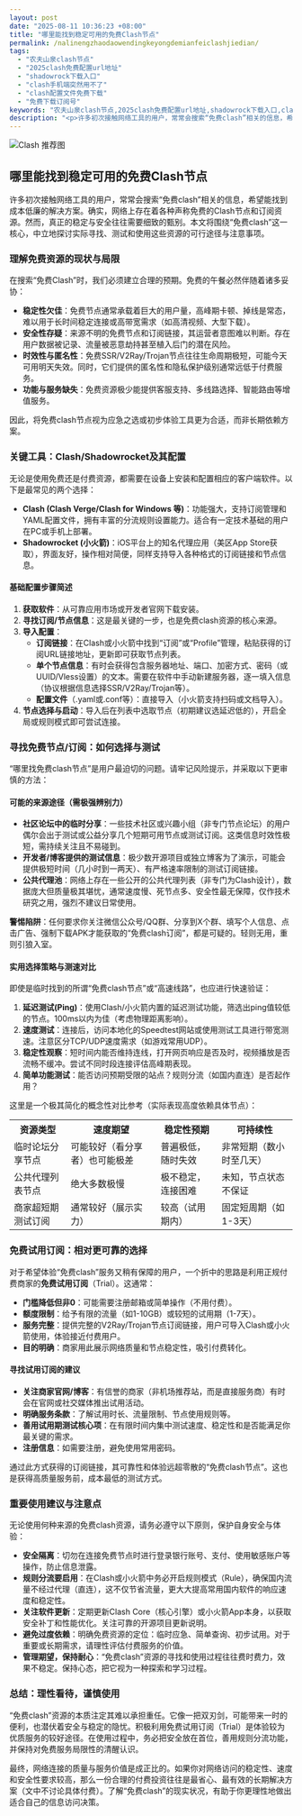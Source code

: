```yaml
---
layout: post
date: "2025-08-11 10:36:23 +08:00"
title: "哪里能找到稳定可用的免费Clash节点"
permalink: /nalinengzhaodaowendingkeyongdemianfeiclashjiedian/
tags:
  - "农夫山泉clash节点"
  - "2025clash免费配置url地址"
  - "shadowrock下载入口"
  - "clash手机端突然用不了"
  - "clash配置文件免费下载"
  - "免费下载订阅号"
keywords: "农夫山泉clash节点,2025clash免费配置url地址,shadowrock下载入口,clash手机端突然用不了,clash配置文件免费下载,免费下载订阅号"
description: "<p>许多初次接触网络工具的用户，常常会搜索“免费clash”相关的信息，希望能找到成本低廉的解决方案。确实，网络上存在着各种声称免费的Clash节点和订阅资源。然而，真正的稳定与安全往往需要细致的甄别。本文将围绕“免费clash”这一核心，中立地探讨实际寻找、测试和使用这些资源的可行途径与注意事项。</p>"
---
```


![Clash 推荐图](https://clashjd.github.io/assets/img/节点订阅推荐.png)

## 哪里能找到稳定可用的免费Clash节点

<p>许多初次接触网络工具的用户，常常会搜索“免费clash”相关的信息，希望能找到成本低廉的解决方案。确实，网络上存在着各种声称免费的Clash节点和订阅资源。然而，真正的稳定与安全往往需要细致的甄别。本文将围绕“免费clash”这一核心，中立地探讨实际寻找、测试和使用这些资源的可行途径与注意事项。</p>
<h3>理解免费资源的现状与局限</h3>
<p>在搜索“免费Clash”时，我们必须建立合理的预期。免费的午餐必然伴随着诸多妥协：</p>
<ul>
<li><strong>稳定性欠佳</strong>：免费节点通常承载着巨大的用户量，高峰期卡顿、掉线是常态，难以用于长时间稳定连接或高带宽需求（如高清视频、大型下载）。</li>
<li><strong>安全性存疑</strong>：来源不明的免费节点和订阅链接，其运营者意图难以判断。存在用户数据被记录、流量被恶意劫持甚至植入后门的潜在风险。</li>
<li><strong>时效性与匿名性</strong>：免费SSR/V2Ray/Trojan节点往往生命周期极短，可能今天可用明天失效。同时，它们提供的匿名性和隐私保护级别通常远低于付费服务。</li>
<li><strong>功能与服务缺失</strong>：免费资源极少能提供客服支持、多线路选择、智能路由等增值服务。</li>
</ul>
<p>因此，将免费clash节点视为应急之选或初步体验工具更为合适，而非长期依赖方案。</p>
<h3>关键工具：Clash/Shadowrocket及其配置</h3>
<p>无论是使用免费还是付费资源，都需要在设备上安装和配置相应的客户端软件。以下是最常见的两个选择：</p>
<ul>
<li><strong>Clash (Clash Verge/Clash for Windows 等)</strong>：功能强大，支持订阅管理和YAML配置文件，拥有丰富的分流规则设置能力。适合有一定技术基础的用户在PC或手机上部署。</li>
<li><strong>Shadowrocket (小火箭)</strong>：iOS平台上的知名代理应用（美区App Store获取），界面友好，操作相对简便，同样支持导入各种格式的订阅链接和节点信息。</li>
</ul>
<h4>基础配置步骤简述</h4>
<ol>
<li><strong>获取软件</strong>：从可靠应用市场或开发者官网下载安装。</li>
<li><strong>寻找订阅/节点信息</strong>：这是最关键的一步，也是免费clash资源的核心来源。</li>
<li><strong>导入配置</strong>：
<ul>
<li><strong>订阅链接</strong>：在Clash或小火箭中找到“订阅”或“Profile”管理，粘贴获得的订阅URL链接地址，更新即可获取节点列表。</li>
<li><strong>单个节点信息</strong>：有时会获得包含服务器地址、端口、加密方式、密码（或UUID/Vless设置）的文本。需要在软件中手动新建服务器，逐一填入信息（协议根据信息选择SSR/V2Ray/Trojan等）。</li>
<li><strong>配置文件</strong>（.yaml或.conf等）：直接导入（小火箭支持扫码或文档导入）。</li>
</ul>
</li>
<li><strong>节点选择与启动</strong>：导入后在列表中选取节点（初期建议选延迟低的），开启全局或规则模式即可尝试连接。</li>
</ol>
<h3>寻找免费节点/订阅：如何选择与测试</h3>
<p>“哪里找免费clash节点”是用户最迫切的问题。请牢记风险提示，并采取以下更审慎的方法：</p>
<h4>可能的来源途径（需极强辨别力）</h4>
<ul>
<li><strong>社区论坛中的临时分享</strong>：一些技术社区或兴趣小组（非专门节点论坛）的用户偶尔会出于测试或公益分享几个短期可用节点或测试订阅。这类信息时效性极短，需持续关注且不易碰到。</li>
<li><strong>开发者/博客提供的测试信息</strong>：极少数开源项目或独立博客为了演示，可能会提供极短时间（几小时到一两天）、有严格速率限制的测试订阅链接。</li>
<li><strong>公共代理池</strong>：网络上存在一些公开的公共代理列表（非专门为Clash设计），数据庞大但质量极其堪忧，通常速度慢、死节点多、安全性最无保障，仅作技术研究之用，强烈不建议日常使用。</li>
</ul>
<p class="important-note"><strong>警惕陷阱</strong>：任何要求你关注微信公众号/QQ群、分享到X个群、填写个人信息、点击广告、强制下载APK才能获取的“免费clash订阅”，都是可疑的。轻则无用，重则引狼入室。</p>
<h4>实用选择策略与测速对比</h4>
<p>即使是临时找到的所谓“免费clash节点”或“高速线路”，也应进行快速验证：</p>
<ol>
<li><strong>延迟测试(Ping)</strong>：使用Clash/小火箭内置的延迟测试功能，筛选出ping值较低的节点。100ms以内为佳（考虑物理距离影响）。</li>
<li><strong>速度测试</strong>：连接后，访问本地化的Speedtest网站或使用测试工具进行带宽测速。注意区分TCP/UDP速度需求（如游戏常用UDP）。</li>
<li><strong>稳定性观察</strong>：短时间内能否维持连线，打开网页响应是否及时，视频播放是否流畅不缓冲。尝试不同时段连接评估高峰期表现。</li>
<li><strong>简单功能测试</strong>：能否访问预期受限的站点？规则分流（如国内直连）是否起作用？</li>
</ol>
<p>这里是一个极其简化的概念性对比参考（实际表现高度依赖具体节点）：</p>
<table>
<tr>
<th>资源类型</th>
<th>速度期望</th>
<th>稳定性预期</th>
<th>可持续性</th>
</tr>
<tr>
<td>临时论坛分享节点</td>
<td>可能较好（看分享者）也可能极差</td>
<td>普遍极低，随时失效</td>
<td>非常短期（数小时至几天）</td>
</tr>
<tr>
<td>公共代理列表节点</td>
<td>绝大多数极慢</td>
<td>极不稳定，连接困难</td>
<td>未知，节点状态不保证</td>
</tr>
<tr>
<td>商家超短期测试订阅</td>
<td>通常较好（展示实力）</td>
<td>较高（试用期内）</td>
<td>固定短周期（如1-3天）</td>
</tr>
</table>
<h3>免费试用订阅：相对更可靠的选择</h3>
<p>对于希望体验“免费clash”服务又稍有保障的用户，一个折中的思路是利用正规付费商家的<strong>免费试用订阅</strong>（Trial）。这通常：</p>
<ul>
<li><strong>门槛降低但非0</strong>：可能需要注册邮箱或简单操作（不用付费）。</li>
<li><strong>额度限制</strong>：给予有限的流量（如1-10GB）或较短的试用期（1-7天）。</li>
<li><strong>服务完整</strong>：提供完整的V2Ray/Trojan节点订阅链接，用户可导入Clash或小火箭使用，体验接近付费用户。</li>
<li><strong>目的明确</strong>：商家用此展示网络质量和节点稳定性，吸引付费转化。</li>
</ul>
<h4>寻找试用订阅的建议</h4>
<ul>
<li><strong>关注商家官网/博客</strong>：有信誉的商家（非机场推荐站，而是直接服务商）有时会在官网或社交媒体推出试用活动。</li>
<li><strong>明确服务条款</strong>：了解试用时长、流量限制、节点使用规则等。</li>
<li><strong>善用试用期测试核心项</strong>：在有限时间内集中测试速度、稳定性和是否能满足你最关键的需求。</li>
<li><strong>注册信息</strong>：如需要注册，避免使用常用密码。</li>
</ul>
<p>通过此方式获得的订阅链接，其可靠性和体验远超零散的“免费clash节点”。这也是获得高质量服务前，成本最低的测试方式。</p>
<h3>重要使用建议与注意点</h3>
<p>无论使用何种来源的免费clash资源，请务必遵守以下原则，保护自身安全与体验：</p>
<ul>
<li><strong>安全隔离</strong>：切勿在连接免费节点时进行登录银行账号、支付、使用敏感账户等操作，防止信息泄露。</li>
<li><strong>规则分流要启用</strong>：在Clash或小火箭中务必开启规则模式（Rule），确保国内流量不经过代理（直连），这不仅节省流量，更大大提高常用国内软件的响应速度和稳定性。</li>
<li><strong>关注软件更新</strong>：定期更新Clash Core（核心引擎）或小火箭App本身，以获取安全补丁和性能优化。关注可靠的开源项目更新说明。</li>
<li><strong>避免过度依赖</strong>：明确免费资源的定位：临时应急、简单查询、初步试用。对于重要或长期需求，请理性评估付费服务的价值。</li>
<li><strong>管理期望，保持耐心</strong>：“免费clash”资源的寻找和使用过程往往费时费力，效果不稳定。保持心态，把它视为一种探索和学习过程。</li>
</ul>
<h3>总结：理性看待，谨慎使用</h3>
<p>“免费clash”资源的本质注定其难以承担重任。它像一把双刃剑，可能带来一时的便利，也潜伏着安全与稳定的隐忧。积极利用免费试用订阅（Trial）是体验较为优质服务的较好途径。在使用过程中，务必把安全放在首位，善用规则分流功能，并保持对免费服务局限性的清醒认识。</p>
<p>最终，网络连接的质量与服务价值是成正比的。如果你对网络访问的稳定性、速度和安全性要求较高，那么一份合理的付费投资往往是最省心、最有效的长期解决方案（文中不讨论具体付费）。了解“免费clash”的现实状况，有助于你更理性地做出适合自己的信息访问决策。</p>